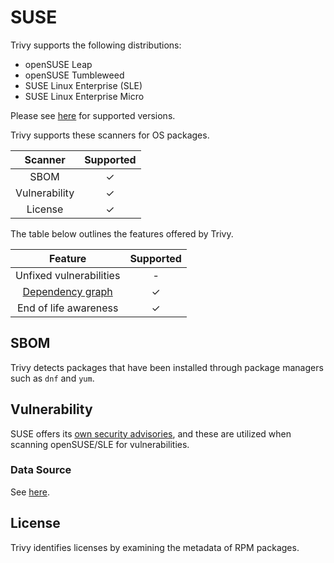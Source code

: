 # SUSE
Trivy supports the following distributions:

- openSUSE Leap
- openSUSE Tumbleweed
- SUSE Linux Enterprise (SLE)
- SUSE Linux Enterprise Micro

Please see [here](index.md#supported-os) for supported versions.

Trivy supports these scanners for OS packages.

|    Scanner    | Supported |
| :-----------: | :-------: |
|     SBOM      |     ✓     |
| Vulnerability |     ✓     |
|    License    |     ✓     |

The table below outlines the features offered by Trivy.

|               Feature                | Supported |
|:------------------------------------:|:---------:|
|       Unfixed vulnerabilities        |     -     |
| [Dependency graph][dependency-graph] |     ✓     |
|        End of life awareness         |     ✓     |

## SBOM
Trivy detects packages that have been installed through package managers such as `dnf` and `yum`.

## Vulnerability
SUSE offers its [own security advisories][cvrf], and these are utilized when scanning openSUSE/SLE for vulnerabilities.

### Data Source
See [here](../../scanner/vulnerability.md#data-sources).

## License
Trivy identifies licenses by examining the metadata of RPM packages.


[dependency-graph]: ../../configuration/reporting.md#show-origins-of-vulnerable-dependencies
[cvrf]: https://ftp.suse.com/pub/projects/security/cvrf/

[vulnerability statuses]: ../../configuration/filtering.md#by-status
